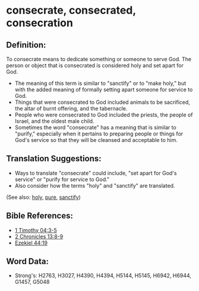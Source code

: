 # consecrate, consecrated, consecration #

## Definition: ##

To consecrate means to dedicate something or someone to serve God. The person or object that is consecrated is considered holy and set apart for God.

* The meaning of this term is similar to "sanctify" or to "make holy," but with the added meaning of formally setting apart someone for service to God.
* Things that were consecrated to God included animals to be sacrificed, the altar of burnt offering, and the tabernacle.
* People who were consecrated to God included the priests, the people of Israel, and the oldest male child.
* Sometimes the word "consecrate" has a meaning that is similar to "purify," especially when it pertains to preparing people or things for God's service so that they will be cleansed and acceptable to him.

## Translation Suggestions: ##

* Ways to translate "consecrate" could include, "set apart for God's service" or "purify for service to God."
* Also consider how the terms "holy" and "sanctify" are translated.

(See also: [holy](holy.md), [pure](purify.md), [sanctify](sanctify.md))

## Bible References: ##

* [1 Timothy 04:3-5](rc://en/tn/help/1ti/04/03)
* [2 Chronicles 13:8-9](rc://en/tn/help/2ch/13/08)
* [Ezekiel 44:19](rc://en/tn/help/ezk/44/19)


## Word Data: ##

* Strong's: H2763, H3027, H4390, H4394, H5144, H5145, H6942, H6944, G1457, G5048
